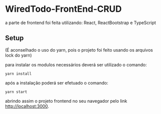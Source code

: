 # WiredTodo-FrontEnd-CRUD

a parte de frontend foi feita utilizando: React, ReactBootstrap e TypeScript

## Setup

(É aconselhado o uso do yarn, pois o projeto foi feito usando os arquivos lock do yarn)

para instalar os modulos necessários deverá ser utilizado o comando:

 `yarn install`

após a instalação poderá ser efetuado o comando: 

 `yarn start`

abrindo assim o projeto frontend no seu navegador pelo link
[http://localhost:3000](http://localhost:3000).
